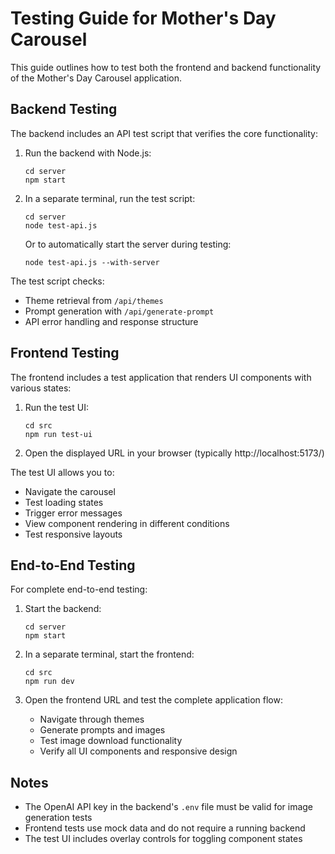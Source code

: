 # Testing Guide for Mother's Day Carousel

This guide outlines how to test both the frontend and backend functionality of the Mother's Day Carousel application.

## Backend Testing

The backend includes an API test script that verifies the core functionality:

1. Run the backend with Node.js:
   ```
   cd server
   npm start
   ```

2. In a separate terminal, run the test script:
   ```
   cd server
   node test-api.js
   ```

   Or to automatically start the server during testing:
   ```
   node test-api.js --with-server
   ```

The test script checks:
- Theme retrieval from `/api/themes`
- Prompt generation with `/api/generate-prompt`
- API error handling and response structure

## Frontend Testing

The frontend includes a test application that renders UI components with various states:

1. Run the test UI:
   ```
   cd src
   npm run test-ui
   ```

2. Open the displayed URL in your browser (typically http://localhost:5173/)

The test UI allows you to:
- Navigate the carousel
- Test loading states
- Trigger error messages
- View component rendering in different conditions
- Test responsive layouts

## End-to-End Testing

For complete end-to-end testing:

1. Start the backend:
   ```
   cd server
   npm start
   ```

2. In a separate terminal, start the frontend:
   ```
   cd src
   npm run dev
   ```

3. Open the frontend URL and test the complete application flow:
   - Navigate through themes
   - Generate prompts and images
   - Test image download functionality
   - Verify all UI components and responsive design

## Notes

- The OpenAI API key in the backend's `.env` file must be valid for image generation tests
- Frontend tests use mock data and do not require a running backend
- The test UI includes overlay controls for toggling component states